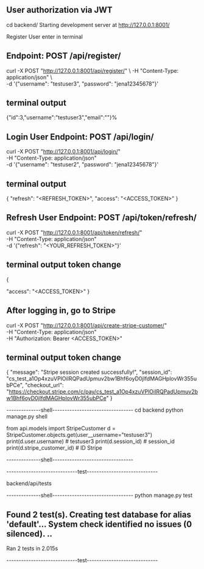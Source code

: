 User authorization via JWT
-----------------------------

cd backend/
Starting development server at http://127.0.0.1:8001/




Register User
enter in terminal

Endpoint: POST /api/register/
-----------------------------
curl -X POST "http://127.0.0.1:8001/api/register/" \ 
-H "Content-Type: application/json" \                     
-d '{"username": "testuser3", "password": "jena12345678"}'


terminal output
-----------------------------

{"id":3,"username":"testuser3","email":""}%     




Login User
Endpoint: POST /api/login/
-----------------------------
curl -X POST "http://127.0.0.1:8001/api/login/" \
-H "Content-Type: application/json" \
-d '{"username": "testuser2", "password": "jena12345678"}'

terminal output
-----------------------------

{
  "refresh": "<REFRESH_TOKEN>",
  "access": "<ACCESS_TOKEN>"
}



Refresh User
Endpoint: POST /api/token/refresh/
-----------------------------
curl -X POST "http://127.0.0.1:8001/api/token/refresh/" \
-H "Content-Type: application/json" \
-d '{"refresh": "<YOUR_REFRESH_TOKEN>"}'


terminal output  token change
-----------------------------

{

  "access": "<ACCESS_TOKEN>"
}

After logging in, go to Stripe
-----------------------------

curl -X POST "http://127.0.0.1:8001/api/create-stripe-customer/" \
-H "Content-Type: application/json" \
-H "Authorization: Bearer <ACCESS_TOKEN>"

terminal output  token change
-----------------------------
{
  "message": "Stripe session created successfully!",
  "session_id": "cs_test_a1Op4xzuVPlOiIRQPadUpmuv2bw1Bhf6oyD0jIfdMAGHplovWr355ubPCe",
  "checkout_url": "https://checkout.stripe.com/c/pay/cs_test_a1Op4xzuVPlOiIRQPadUpmuv2bw1Bhf6oyD0jIfdMAGHplovWr355ubPCe"
}

--------------shell---------------------------------
cd backend
python manage.py shell

from api.models import StripeCustomer
d = StripeCustomer.objects.get(user__username="testuser3")
print(d.user.username)       # testuser3
print(d.session_id)          #  session_id 
print(d.stripe_customer_id)  # ID Stripe

--------------shell---------------------------------

-----------------------------test-----------------------------

backend/api/tests

--------------shell---------------------------------
python manage.py test

Found 2 test(s).
Creating test database for alias 'default'...
System check identified no issues (0 silenced).
..
----------------------------------------------------------------------
Ran 2 tests in 2.015s



-----------------------------test-----------------------------


